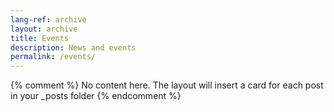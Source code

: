 ```yaml
---
lang-ref: archive
layout: archive
title: Events
description: News and events
permalink: /events/
---
```

{% comment %}
  No content here. The layout will insert a card for each post in your _posts folder
{% endcomment %}
